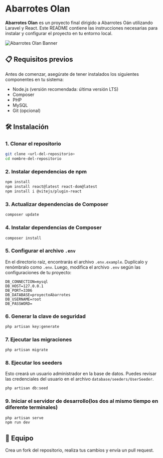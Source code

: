 # Abarrotes Olan

**Abarrotes Olan** es un proyecto final dirigido a Abarrotes Oán utilizando Laravel y React. Este README contiene las instrucciones necesarias para instalar y configurar el proyecto en tu entorno local.

![Abarrotes Olan Banner](https://via.placeholder.com/800x300.png?text=Abarrotes+Olan)

## 📋 Requisitos previos

Antes de comenzar, asegúrate de tener instalados los siguientes componentes en tu sistema:

- Node.js (versión recomendada: última versión LTS)
- Composer
- PHP
- MySQL
- Git (opcional)

## 🛠️ Instalación

### 1. Clonar el repositorio

```bash
git clone <url-del-repositorio>
cd nombre-del-repositorio
```

### 2. Instalar dependencias de npm

```bash
npm install
npm install react@latest react-dom@latest
npm install i @vitejs/plugin-react
```

### 3. Actualizar dependencias de Composer

```bash
composer update
```

### 4. Instalar dependencias de Composer

```bash
composer install
```

### 5. Configurar el archivo `.env`

En el directorio raíz, encontrarás el archivo `.env.example`. Duplícalo y renómbralo como `.env`. Luego, modifica el archivo `.env` según las configuraciones de tu proyecto:

```env
DB_CONNECTION=mysql
DB_HOST=127.0.0.1
DB_PORT=3306
DB_DATABASE=proyectoAbarrotes
DB_USERNAME=root
DB_PASSWORD=
```

### 6. Generar la clave de seguridad

```bash
php artisan key:generate
```

### 7. Ejecutar las migraciones

```bash
php artisan migrate
```

### 8. Ejecutar los seeders

Esto creará un usuario administrador en la base de datos. Puedes revisar las credenciales del usuario en el archivo `database/seeders/UserSeeder`.

```bash
php artisan db:seed
```

### 9. Iniciar el servidor de desarrollo(los dos al mismo tiempo en diferente terminales)

```bash
php artisan serve
npm run dev
```

## 🤝 Equipo

Crea un fork del repositorio, realiza tus cambios y envía un pull request. 


